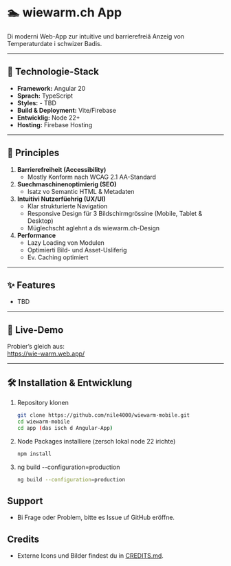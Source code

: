 # 🏊 wiewarm.ch App

Di moderni Web-App zur intuitive und barrierefreiä Anzeig von Temperaturdate i schwizer Badis.

---

## 🔧 Technologie-Stack

- **Framework:** Angular 20  
- **Sprach:** TypeScript  
- **Styles:** - TBD 
- **Build & Deployment:** Vite/Firebase
- **Entwicklig:** Node 22+
- **Hosting:** Firebase Hosting

---

## 🎯 Principles

1. **Barrierefreiheit (Accessibility)**  
   - Mostly Konform nach WCAG 2.1 AA-Standard
2. **Suechmaschinenoptimierig (SEO)**  
   - Isatz vo Semantic HTML & Metadaten
3. **Intuitivi Nutzerfüehrig (UX/UI)**
   - Klar strukturierte Navigation  
   - Responsive Design für 3 Bildschirmgrössine (Mobile, Tablet & Desktop)
   - Müglechscht aglehnt a ds wiewarm.ch-Design 
4. **Performance**
   - Lazy Loading von Modulen  
   - Optimierti Bild- und Asset-Usliferig 
   - Ev. Caching optimiert

---

## ✨ Features

- TBD

---

## 📱 Live-Demo

Probier’s gleich aus:  
https://wie-warm.web.app/

---

## 🛠️ Installation & Entwicklung

1. Repository klonen

   ```bash
   git clone https://github.com/nile4000/wiewarm-mobile.git
   cd wiewarm-mobile
   cd app (das isch d Angular-App)
   ```

2. Node Packages installiere (zersch lokal node 22 irichte)

   ```bash
   npm install
   ```

3. ng build --configuration=production

   ```bash
   ng build --configuration=production
   ```

   

## Support

- Bi Frage oder Problem, bitte es Issue uf GitHub eröffne.

## Credits

- Externe Icons und Bilder findest du in [CREDITS.md](./CREDITS.md).
